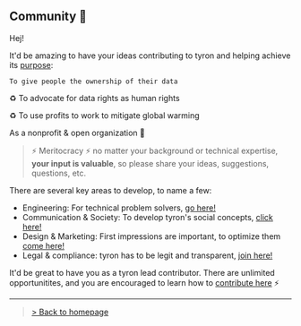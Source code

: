 ## Community :high_brightness:
Hej!

It'd be amazing to have your ideas contributing to tyron and helping achieve its [purpose](https://www.tyron.network/#the-purpose-of-tyron): 

```To give people the ownership of their data```

:recycle: To advocate for data rights as human rights

:recycle: To use profits to work to mitigate global warming

As a nonprofit & open organization :high_brightness:

> :zap: Meritocracy :zap: no matter your background or technical expertise, **your input is valuable**, so please share your ideas, suggestions, questions, etc. 

There are several key areas to develop, to name a few: 
- Engineering: For technical problem solvers, [go here!](/engineeringContributors.md)
- Communication & Society: To develop tyron's social concepts, [click here!](/communication&societyContributors.md)
- Design & Marketing: First impressions are important, to optimize them [come here!](/design&marketingContributors.md)
- Legal & compliance: tyron has to be legit and transparent, [join here!](/legal&complianceContributors.md)

It'd be great to have you as a tyron lead contributor. There are unlimited opportunitites, and you are encouraged to learn how to [contribute here](/howToContribute.md) :zap:

---

> <a href="/">> Back to homepage</a>
